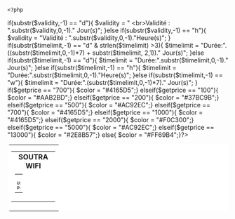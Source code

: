 
																														<?php
if(substr($validity,-1) == "d"){
  $validity = "   <br>Validité : ".substr($validity,0,-1)." Jour(s)";
}else if(substr($validity,-1) == "h"){
  $validity = "Validité : ".substr($validity,0,-1)."Heure(s)";
}
if(substr($timelimit,-1) == "d" & strlen($timelimit) >3){
  $timelimit = "Durée:".((substr($timelimit,0,-1)*7) +  substr($timelimit, 2,1))." Jour(s)";
}else if(substr($timelimit,-1) == "d"){
  $timelimit = "Durée:".substr($timelimit,0,-1)." Jour(s)";
}else if(substr($timelimit,-1) == "h"){
  $timelimit = "Durée:".substr($timelimit,0,-1)."Heure(s)";
}else if(substr($timelimit,-1) == "w"){
  $timelimit = "Durée:".(substr($timelimit,0,-1)*7)." Jour(s)";
}	            	            
if($getprice == "700"){ $color = "#4165D5";} 
elseif($getprice == "100"){ $color = "#AAB2BD";}
elseif($getprice == "200"){ $color = "#37BC9B";}
elseif($getprice == "500"){ $color = "#AC92EC";}
elseif($getprice == "700"){ $color = "#4165D5";}
elseif($getprice == "1000"){ $color = "#4165D5";}
elseif($getprice == "2000"){ $color = "#F0C300";}
elseif($getprice == "5000"){ $color = "#AC92EC";}
elseif($getprice == "13000"){ $color = "#2E8B57";}
else{ $color = "#FF69B4";}?>  
<!--mks-mulai-->
<table class="voucher" style="background:#FFF;margin: 1px;border: 1px solid <?php echo $color ?>; border-radius: 5px;">
<tbody>
<tr>
<td style="text-align: center; ">
</tr>
<tr>
<td>
<table style=" text-align: center; width: 100px;">
<tbody>	
<P style=" margin-top:-10px;margin-bottom:5px"></P>
<tr>
<td colspan="2" style="font-weight:bold;">SOUTRA WIFI</td>
</tr>
<td>
<table style="width:100%;"> 
<?php if($usermode == "vc"){?>
<tr>
<tr style="color: #444;text-align: center; font-size: 12px; font-weight:bold;">
<p style=" margin-top:-13px;margin-bottom:5px"> 
<td ><?php echo $price;?></td>
<tr style="color: #333;font-weight:bold; font-size: 12px;">
<td style="background:<?php echo $color ?>;width:100%; border: 1px solid <?php echo $color ?>;border-radius: 5px;text-align: center;"><?php echo $username;?></td>
</tr>
<?php }elseif($usermode == "up"){?>
<tr>
<tr style="color: #444;text-align: center; font-size: 12px; font-weight:bold;">
<p style=" margin-top:-13px;margin-bottom:5px"> 
<td ><?php echo $price;?></td>
</tr>
<tr style="color: #333;font-weight:bold; font-size: 9px;">
<td style="background:#FFF;width:100%; border: 1px solid <?php echo $color ?>;border-radius: 5px;text-align: center;">U: <?php echo $username;?><br>
P: <?= $password; ?></td>
</tr> 
<?php }?> 
</tr> 
<td colspan="2" style="border-radius: 5px;text-align: center; font-weight:bold;font-size: 6px; position: relative;">
  <P style="margin-top:-10px;margin-bottom:5px"></P>
	 <?php echo $validity; ?>
	<P style="margin-top:-10px;margin-bottom:5px"></P>
  <span style="position: absolute; top: 0; right: 0; font-size: 10px; color: <?php echo $color; ?>; font-weight: bold;">
        <?= $num; ?>
  </span>
</td>
</table>	
</tr>	
</td>
</tr>
</tbody>
</table>
</td>
</tr>
</tbody>
</table>		        	        	        	        	        	        	        	        	        	        	        	        	        	        	        	        	        	        	        	        	        	        	        	        	        	        	        	        	        	        	        	        	        	        	        	        	        	        	        	        	        	        	        	        	        	        	        	        	        	        	        	        	        	        	        	        
